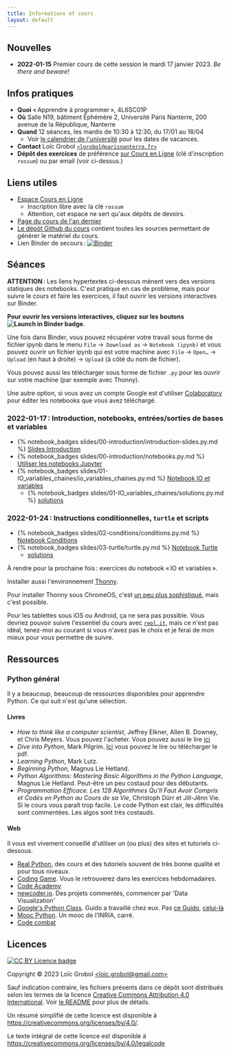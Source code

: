 ```yaml
---
title: Informations et cours
layout: default
---
```


[comment]: <> "LTeX: language=fr"


## Nouvelles

- **2022-01-15** Premier cours de cette session le mardi 17 janvier 2023. *Be there and beware!*


## Infos pratiques

- **Quoi** « Apprendre à programmer », 4L6SC01P
- **Où** Salle N19, bâtiment Éphémère 2, Université Paris Nanterre, 200 avenue de la République,
  Nanterre
- **Quand** 12 séances, les mardis de 10:30 à 12:30, du 17/01 au 18/04
  - Voir [le calendrier de
    l'université](https://etudiants.parisnanterre.fr/calendrier-universitaire/calendrier-universitaire-2022-2023)
    pour les dates de vacances.
- **Contact** Loïc Grobol [`<lgrobol@parisnanterre.fr>`](mailto:lgrobol@parisnanterre.fr)
- **Dépôt des exercices** de préférence [sur Cours en Ligne](https://coursenligne.parisnanterre.fr/course/view.php?id=7459) (clé d'inscription `rossum`)
  ou par email (voir ci-dessus.)

## Liens utiles

- [Espace Cours en Ligne](https://coursenligne.parisnanterre.fr/course/view.php?id=7459)
  - Inscription libre avec la clé `rossum`
  - Attention, cet espace ne sert qu'aux dépôts de devoirs.
- [Page du cours de l'an dernier]({{site.url}}{{site.baseurl}}/2022)
- [Le dépôt Github du cours](https://github.com/LoicGrobol/apprendre-programmer/) contient toutes
  les sources permettant de générer le matériel du cours.
- Lien Binder de secours :
  [![Binder](https://mybinder.org/badge_logo.svg)](https://mybinder.org/v2/gh/LoicGrobol/apprendre-programmer/main)


## Séances

**ATTENTION** : Les liens hypertextes ci-dessous mènent vers des versions statiques des notebooks.
C'est pratique en cas de problème, mais pour suivre le cours et faire les exercices, il faut ouvrir
les versions interactives sur Binder.

<strong>Pour ouvrir les versions interactives, cliquez sur les boutons ![Launch in Binder
  badge](https://mybinder.org/badge_logo.svg)</strong>.

Une fois dans Binder, vous pouvez récupérer votre travail sous forme de fichier ipynb dans le menu
`File` →  `Download as` → `Notebook (ipynb)` et vous pouvez ouvrir un fichier ipynb qui est votre
machine avec `File` → `Open…` → `Upload` (en haut à droite) → `Upload` (à côté du nom de fichier).

Vous pouvez aussi les télécharger sous forme de fichier `.py` pour les ouvrir sur votre machine (par
exemple avec Thonny).

Une autre option, si vous avez un compte Google est d'utiliser
[Colaboratory](https://colab.research.google.com/) pour éditer les notebooks que vous avez
téléchargé.

### 2022-01-17 : Introduction, notebooks, entrées/sorties de bases et variables

- {% notebook_badges slides/00-introduction/introduction-slides.py.md %}
  [Slides Introduction](slides/00-introduction/introduction-slides.py.ipynb)
- {% notebook_badges slides/00-introduction/notebooks.py.md %}
  [Utiliser les notebooks Jupyter](slides/00-introduction/notebooks.py.ipynb)
- {% notebook_badges slides/01-IO_variables_chaines/io_variables_chaines.py.md %}
  [Notebook IO et variables](slides/01-IO_variables_chaines/io_variables_chaines.py.ipynb)
  - {% notebook_badges slides/01-IO_variables_chaines/solutions.py.md %}
    [solutions](slides/01-IO_variables_chaines/solutions.py.ipynb)

### 2022-01-24 : Instructions conditionnelles, `turtle` et scripts

- {% notebook_badges slides/02-conditions/conditions.py.md %}
  [Notebook Conditions](slides/02-conditions/conditions.py.ipynb)
- {% notebook_badges slides/03-turtle/turtle.py.md %}
  [Notebook Turtle](slides/03-turtle/turtle.py.ipynb)
  - [solutions](slides/03-turtle/solutions.py)


À rendre pour la prochaine fois : exercices du notebook « IO et variables ».

Installer aussi l'environnement [Thonny](https://thonny.org).

Pour installer Thonny sous ChromeOS, c'est [un peu plus
sophistiqué](https://boldidea.org/static/thonny/chromebook.html), mais c'est possible.

Pour les tablettes sous iOS ou Android, ça ne sera pas possible. Vous devriez pouvoir suivre
l'essentiel du cours avec [`repl.it`](https://repl.it), mais ce n'est pas idéal, tenez-moi au
courant si vous n'avez pas le choix et je ferai de mon mieux pour vous permettre de suivre.


## Ressources

### Python général

Il y a beaucoup, beaucoup de ressources disponibles pour apprendre Python. Ce qui suit n'est qu'une
sélection.

#### Livres

- *How to think like a computer scientist*, Jeffrey Elkner, Allen B. Downey, et Chris Meyers. Vous
  pouvez l'acheter. Vous pouvez aussi le lire
  [ici](http://openbookproject.net/thinkcs/python/english3e/)
- *Dive into Python*, Mark Pilgrim. [Ici](http://www.diveintopython3.net/) vous pouvez le lire ou
  télécharger le pdf.
- *Learning Python*, Mark Lutz.
- *Beginning Python*, Magnus Lie Hetland.
- *Python Algorithms: Mastering Basic Algorithms in the Python Language*, Magnus Lie Hetland.
  Peut-être un peu costaud pour des débutants.
- *Programmation Efficace. Les 128 Algorithmes Qu'Il Faut Avoir Compris et Codés en Python au Cours
  de sa Vie*, Christoph Dürr et Jill-Jênn Vie. Si le cours vous paraît trop facile. Le code Python
  est clair, les difficultés sont commentées. Les algos sont très costauds.

#### Web

Il vous est vivement conseillé d'utiliser un (ou plus) des sites et tutoriels ci-dessous.

- [Real Python](https://realpython.com), des cours et des tutoriels souvent de très bonne qualité et
  pour tous niveaux.
- [Coding Game](https://www.codingame.com/home). Vous le retrouverez dans les exercices
  hebdomadaires.
- [Code Academy](https://www.codecademy.com/fr/learn/python)
- [newcoder.io](http://newcoder.io/). Des projets commentés, commencer par 'Data Visualization'
- [Google's Python Class](https://developers.google.com/edu/python/). Guido a travaillé chez eux.
  Pas [ce
  Guido](http://vignette2.wikia.nocookie.net/pixar/images/1/10/Guido.png/revision/latest?cb=20140314012724),
  [celui-là](https://en.wikipedia.org/wiki/Guido_van_Rossum#/media/File:Guido_van_Rossum_OSCON_2006.jpg)
- [Mooc Python](https://www.fun-mooc.fr/courses/inria/41001S03/session03/about#). Un mooc de
  l'INRIA, carré.
- [Code combat](https://codecombat.com/)

## Licences

[![CC BY Licence
badge](https://i.creativecommons.org/l/by/4.0/88x31.png)](http://creativecommons.org/licenses/by/4.0/)

Copyright © 2023 Loïc Grobol [\<loic.grobol@gmail.com\>](mailto:loic.grobol@gmail.com)

Sauf indication contraire, les fichiers présents dans ce dépôt sont distribués selon les termes de
la licence [Creative Commons Attribution 4.0
International](https://creativecommons.org/licenses/by/4.0/). Voir [le README](README.md#Licences)
pour plus de détails.

 Un résumé simplifié de cette licence est disponible à
 <https://creativecommons.org/licenses/by/4.0/>.

 Le texte intégral de cette licence est disponible à
 <https://creativecommons.org/licenses/by/4.0/legalcode>
